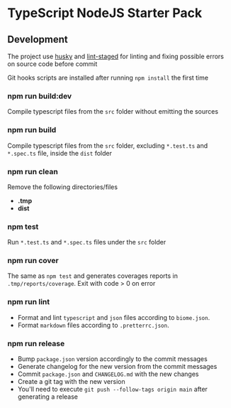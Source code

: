 # TypeScript NodeJS Starter Pack

## Development

The project use [husky](https://github.com/typicode/husky) and [lint-staged](https://github.com/okonet/lint-staged) for linting and fixing
possible errors on source code before commit

Git hooks scripts are installed after running `npm install` the first time

### npm run build:dev

Compile typescript files from the `src` folder without emitting the sources

### npm run build

Compile typescript files from the `src` folder, excluding `*.test.ts` and `*.spec.ts` file, inside the `dist` folder

### npm run clean

Remove the following directories/files

- **.tmp**
- **dist**

### npm test

Run `*.test.ts` and `*.spec.ts` files under the `src` folder

### npm run cover

The same as `npm test` and generates coverages reports in `.tmp/reports/coverage`. Exit with code > 0 on error

### npm run lint

- Format and lint `typescript` and `json` files according to `biome.json`.
- Format `markdown` files according to `.pretterrc.json`.

### npm run release

- Bump `package.json` version accordingly to the commit messages
- Generate changelog for the new version from the commit messages
- Commit `package.json` and `CHANGELOG.md` with the new changes
- Create a git tag with the new version
- You'll need to execute `git push --follow-tags origin main` after generating a release
